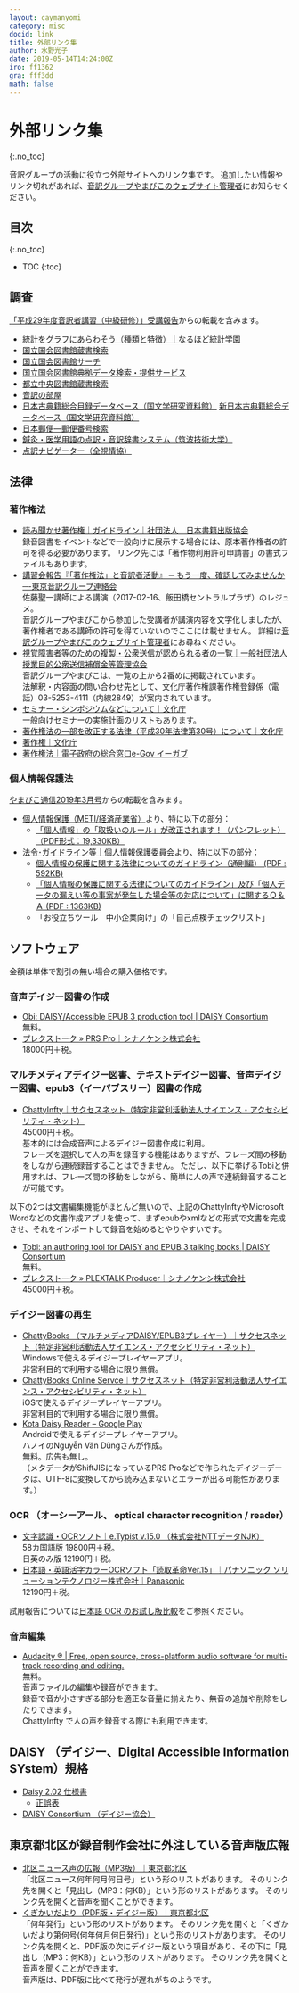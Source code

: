 ```yaml
---
layout: caymanyomi
category: misc
docid: link
title: 外部リンク集
author: 水野光子
date: 2019-05-14T14:24:00Z
iro: ff1362
gra: fff3dd
math: false
---
```


# 外部リンク集
{:.no_toc}

音訳グループの活動に役立つ外部サイトへのリンク集です。 追加したい情報やリンク切れがあれば、[音訳グループやまびこのウェブサイト管理者](mailto:ymbk2016ml@gmail.com?Subject=リンク集について)にお知らせください。

## 目次
{:.no_toc}

* TOC
{:toc}

## 調査

[「平成29年度音訳者講習（中級研修）」受講報告](https://o-yamabiko.github.io/learn/chukyu.html#3-%E3%82%A4%E3%83%B3%E3%82%BF%E3%83%BC%E3%83%8D%E3%83%83%E3%83%88)からの転載を含みます。

- [統計をグラフにあらわそう（種類と特徴）｜なるほど統計学園](https://www.stat.go.jp/naruhodo/c1graph.html)
- [国立国会図書館蔵書検索](https://ndlopac.ndl.go.jp/)
- [国立国会図書館サーチ](http://iss.ndl.go.jp/)
- [国立国会図書館典拠データ検索・提供サービス](https://id.ndl.go.jp/auth/ndla)
- [都立中央図書館蔵書検索](https://catalog.library.metro.tokyo.jp/winj/opac/search-detail.do)
- [音訳の部屋](https://hiramatu-hifuka.com/onyak/onyindx.html)
- [日本古典籍総合目録データベース（国文学研究資料館）](http://base1.nijl.ac.jp/~tkoten/)
  [新日本古典籍総合データベース（国文学研究資料館）](https://kotenseki.nijl.ac.jp/)
- [日本郵便―郵便番号検索](http://www.post.japanpost.jp/zipcode/)
- [鍼灸・医学用語の点訳・音訳辞書システム（筑波技術大学）](http://www.ntut-braille-net.org/jishoN/jishoN.php)
- [点訳ナビゲーター（全視情協）](http://ten-navi.naiiv.net/)


## 法律

### 著作権法

- [読み聞かせ著作権｜ガイドライン｜社団法人　日本書籍出版協会](http://www.jbpa.or.jp/guideline/readto.html)  
  録音図書をイベントなどで一般向けに展示する場合には、原本著作権者の許可を得る必要があります。 リンク先には「著作物利用許可申請書」の書式ファイルもあります。
- [講習会報告『「著作権法」と音訳者活動』 ─ もう一度、確認してみませんか ─-東京音訳グループ連絡会](http://blog.canpan.info/on89/archive/115)  
  佐藤聖一講師による講演（2017-02-16、飯田橋セントラルプラザ）のレジュメ。  
  音訳グループやまびこから参加した受講者が講演内容を文字化しましたが、著作権者である講師の許可を得ていないのでここには載せません。 詳細は[音訳グループやまびこのウェブサイト管理者](mailto:ymbk2016ml@gmail.com?Subject=2017-02-16講演内容の文字化について)にお尋ねください。
- [視覚障害者等のための複製・公衆送信が認められる者の一覧｜一般社団法人 授業目的公衆送信補償金等管理協会](https://sartras.or.jp/dai37jyo/)  
  音訳グループやまびこは、一覧の上から2番めに掲載されています。  
  法解釈・内容面の問い合わせ先として、文化庁著作権課著作権登録係（電話）03-5253-4111（内線2849）が案内されています。
- [セミナー・シンポジウムなどについて｜文化庁](http://www.bunka.go.jp/seisaku/chosakuken/seminar/)  
  一般向けセミナーの実施計画のリストもあります。 
- [著作権法の一部を改正する法律（平成30年法律第30号）について｜文化庁](http://www.bunka.go.jp/seisaku/chosakuken/hokaisei/h30_hokaisei/) 
- [著作権｜文化庁](http://www.bunka.go.jp/seisaku/chosakuken/index.html) 
- [著作権法｜電子政府の総合窓口e-Gov イーガブ](http://elaws.e-gov.go.jp/search/elawsSearch/elaws_search/lsg0500/detail?lawId=345AC0000000048) 


### 個人情報保護法

[やまびこ通信2019年3月号](https://o-yamabiko.github.io/tusin201903.html)からの転載を含みます。

- [個人情報保護（METI/経済産業省）](https://www.meti.go.jp/policy/it_policy/privacy/)より、特に以下の部分：
  - [「個人情報」の「取扱いのルール」が改正されます！（パンフレット）（PDF形式：19,330KB）](http://www.meti.go.jp/policy/it_policy/privacy/downloadfiles/01kaiseikojinjohopamphlet.pdf)
- [法令･ガイドライン等｜個人情報保護委員会](https://www.ppc.go.jp/personalinfo/legal/)より、特に以下の部分：
  - [個人情報の保護に関する法律についてのガイドライン（通則編） (PDF : 592KB)](https://www.ppc.go.jp/files/pdf/190123_guidelines01.pdf)
  - [「個人情報の保護に関する法律についてのガイドライン」及び「個人データの漏えい等の事案が発生した場合等の対応について」に関するＱ＆Ａ (PDF : 1363KB)](https://www.ppc.go.jp/files/pdf/181225_APPI_QA.pdf)
  - 「お役立ちツール 中小企業向け」の「自己点検チェックリスト」


## ソフトウェア

金額は単体で割引の無い場合の購入価格です。

### 音声デイジー図書の作成

- [Obi: DAISY/Accessible EPUB 3 production tool | DAISY Consortium](http://www.daisy.org/project/obi)  
  無料。
- [プレクストーク » PRS Pro｜シナノケンシ株式会社](http://www.plextalk.com/jp/products/prspro/)  
  18000円＋税。

### マルチメディアデイジー図書、テキストデイジー図書、音声デイジー図書、epub3（イーパブスリー）図書の作成

- [ChattyInfty｜サクセスネット（特定非営利活動法人サイエンス・アクセシビリティ・ネット）](https://www.sciaccess.net/jp/ChattyInfty/index.html)  
  45000円＋税。  
  基本的には合成音声によるデイジー図書作成に利用。  
  フレーズを選択して人の声を録音する機能はありますが、フレーズ間の移動をしながら連続録音することはできません。 ただし、以下に挙げるTobiと併用すれば、フレーズ間の移動をしながら、簡単に人の声で連続録音することが可能です。

以下の2つは文書編集機能がほとんど無いので、上記のChattyInftyやMicrosoft Wordなどの文書作成アプリを使って、まずepubやxmlなどの形式で文書を完成させ、それをインポートして録音を始めるとやりやすいです。

- [Tobi: an authoring tool for DAISY and EPUB 3 talking books | DAISY Consortium](http://www.daisy.org/project/tobi)  
  無料。
- [プレクストーク » PLEXTALK Producer｜シナノケンシ株式会社](http://www.plextalk.com/jp/products/producer/)  
  45000円＋税。

### デイジー図書の再生

- [ChattyBooks （マルチメディアDAISY/EPUB3プレイヤー）｜サクセスネット（特定非営利活動法人サイエンス・アクセシビリティ・ネット）](https://www.sciaccess.net/jp/ChattyBooks/index.html)  
  Windowsで使えるデイジープレイヤーアプリ。  
  非営利目的で利用する場合に限り無償。
- [ChattyBooks Online Servce｜サクセスネット（特定非営利活動法人サイエンス・アクセシビリティ・ネット）](https://chattybooks.sciaccess.net/)  
  iOSで使えるデイジープレイヤーアプリ。  
  非営利目的で利用する場合に限り無償。
- [Kota Daisy Reader – Google Play](https://play.google.com/store/apps/details?id=com.daisy.reader)  
  Androidで使えるデイジープレイヤーアプリ。  
  ハノイのNguyễn Văn Dũngさんが作成。  
  無料。広告も無し。  
  （メタデータがShiftJISになっているPRS Proなどで作られたデイジーデータは、UTF-8に変換してから読み込まないとエラーが出る可能性があります。）


### OCR （オーシーアール、 optical character recognition / reader）

- [文字認識・OCRソフト｜e.Typist v.15.0 （株式会社NTTデータNJK）](https://mediadrive.jp/products/et/index.html)  
  58カ国語版 19800円＋税。  
  日英のみ版 12190円＋税。
- [日本語・英語活字カラーOCRソフト「読取革命Ver.15」｜パナソニック ソリューションテクノロジー株式会社｜Panasonic](https://www.panasonic.com/jp/company/pstc/products/yomikaku.html)  
  12190円＋税。

試用報告については[日本語 OCR のお試し版比較](https://o-yamabiko.github.io/learn/ocr.html)をご参照ください。


### 音声編集

- [Audacity ® | Free, open source, cross-platform audio software for multi-track recording and editing.](https://www.audacityteam.org/)  
  無料。  
  音声ファイルの編集や録音ができます。  
  録音で音が小さすぎる部分を適正な音量に揃えたり、無音の追加や削除をしたりできます。  
  ChattyInfty で人の声を録音する際にも利用できます。

## DAISY （デイジー、Digital Accessible Information SYstem）規格

- [Daisy 2.02 仕様書](http://www.daisy.org/z3986/specifications/daisy_202.html)
  - [正誤表](http://www.daisy.org/z3986/specifications/errataDaisy_202.html)
- [DAISY Consortium （デイジー協会）](http://www.daisy.org/)

## 東京都北区が録音制作会社に外注している音声版広報

- [北区ニュース声の広報（MP3版）｜東京都北区](https://www.city.kita.tokyo.jp/koho/koenokoho-mp3.html)  
  「北区ニュース何年何月何日号」という形のリストがあります。 そのリンク先を開くと「見出し（MP3：何KB）」という形のリストがあります。 そのリンク先を開くと音声を聞くことができます。
- [くぎかいだより（PDF版・デイジー版）｜東京都北区](https://www.city.kita.tokyo.jp/kuse/gikai/kugi-pdf/index.html)  
  「何年発行」という形のリストがあります。 そのリンク先を開くと「くぎかいだより第何号(何年何月何日発行)」という形のリストがあります。 そのリンク先を開くと、PDF版の次にデイジー版という項目があり、その下に「見出し（MP3：何KB）」という形のリストがあります。 そのリンク先を開くと音声を聞くことができます。  
  音声版は、PDF版に比べて発行が遅れがちのようです。



